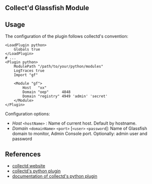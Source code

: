 Collect'd Glassfish Module
-------------------------

Usage
-----

The configuration of the plugin follows collectd's convention:

    <LoadPlugin python>
        Globals true
    </LoadPlugin>
    # ...
    <Plugin python>
        ModulePath "/path/to/your/python/modules"
        LogTraces true
        Import "gf"

        <Module "gf">
            Host   "xx"
            Domain "oep"      4848
            Domain "registry" 4949 'admin' 'secret'
        </Module>
    </Plugin>

Configuration options:

* *Host* `<hostName>` : Name of current host. Default by hostname.
* *Domain* `<domainName>` `<port>` [`<user>` `<password`]: Name of Glassfish domain to monitor, Admin Console port. Optionally: admin user and password

References
----------

* [collectd website](http://collectd.org/)
* [collectd's python plugin](http://collectd.org/wiki/index.php/Plugin:Python)
* [documentation of collectd's python plugin](http://collectd.org/documentation/manpages/collectd-python.5.shtml)
